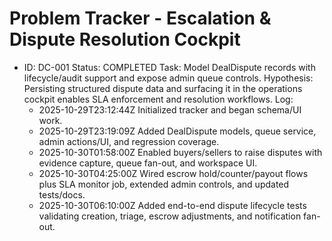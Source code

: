 # Problem Tracker - Escalation & Dispute Resolution Cockpit

- ID: DC-001
  Status: COMPLETED
  Task: Model DealDispute records with lifecycle/audit support and expose admin queue controls.
  Hypothesis: Persisting structured dispute data and surfacing it in the operations cockpit enables SLA enforcement and resolution workflows.
  Log:
    - 2025-10-29T23:12:44Z Initialized tracker and began schema/UI work.
    - 2025-10-29T23:19:09Z Added DealDispute models, queue service, admin actions/UI, and regression coverage.
    - 2025-10-30T01:58:00Z Enabled buyers/sellers to raise disputes with evidence capture, queue fan-out, and workspace UI.
    - 2025-10-30T04:25:00Z Wired escrow hold/counter/payout flows plus SLA monitor job, extended admin controls, and updated tests/docs.
    - 2025-10-30T06:10:00Z Added end-to-end dispute lifecycle tests validating creation, triage, escrow adjustments, and notification fan-out.
